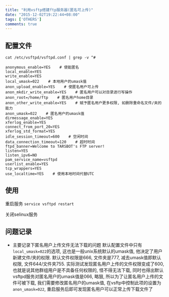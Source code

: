```yaml
---
title: "利用vsftp搭建ftp服务器(匿名可上传)"
date: "2015-12-02T19:22:44+08:00"
tags: ['OTHERS']
comments: true
---
```


## 配置文件
`cat /etc/vsftpd/vsftpd.conf | grep -v ^#`
```shell
anonymous_enable=YES    # 使能匿名
local_enable=YES
write_enable=YES
local_umask=022    # 本地用户的umask值
anon_upload_enable=YES    # 使匿名用户可上传
anon_mkdir_write_enable=YES    # 匿名用户可以对目录进行写操作
anon_root=/home/ftp    # 匿名用户home目录
anon_other_write_enable=YES    # 赋予匿名用户更多权限, 如删除重命名文件/夹的能力
anon_umask=022    # 匿名用户的umask值
dirmessage_enable=YES
xferlog_enable=YES
connect_from_port_20=YES
xferlog_std_format=YES
idle_session_timeout=600    # 空闲时间
data_connection_timeout=120    # 超时时间
ftpd_banner=Welcome to TARSBOT's FTP server!
listen=YES
listen_ipv6=NO
pam_service_name=vsftpd
userlist_enable=YES
tcp_wrappers=YES
use_localtime=YES    # 使用本地时间代替UTC
```

## 使用
重启服务
`service vsftpd restart`

关闭selinux服务

## 	问题记录

- 主要记录下匿名用户上传文件无法下载的问题
默认配置文件中只有`local_umask=022`的选项, 这也是一般unix系统默认的umask值, 他决定了用户新建文件/夹的权限. 默认文件权限是666, 文件夹是777, 减去umask值即默认权限, 文件644/文件夹755. 实际测试发现匿名用户上传的文件权限变成了600, 也就是说其他群组用户是不具备任何权限的, 怪不得无法下载, 同时也得出默认vsftpd服务对匿名用户的umask值是066, 略狠, 所以为了让匿名用户上传的文件可被下载, 我们需要修改匿名用户的umask值, 在vsftp中控制此项的设置为`anon_umask=022`, 重启服务后即可发现匿名用户可以正常上传下载文件了
